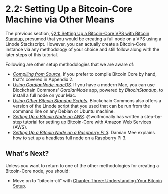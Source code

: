 # 2.2: Setting Up a Bitcoin-Core Machine via Other Means

The previous section, [§2.1: Setting Up a Bitcoin-Core VPS with Bitcoin Standup](02_1_Setting_Up_a_Bitcoin-Core_VPS_with_StackScript.md), presumed that you would be creating a full node on a VPS using a Linode Stackscript. However, you can actually create a Bitcoin-Core instance via any methodology of your choice and still follow along with the later steps of this tutorial.

Following are other setup methodologies that we are aware of:

* *[Compiling from Source](A2_0_Compiling_Bitcoin_from_Source.md).* If you prefer to compile Bitcoin Core by hand, that's covered in Appendix 2.
* *[Using GordianNode-macOS](https://github.com/BlockchainCommons/GordianNode-macOS).* If you have a modern Mac, you can use Blockchain Commons' *GordianNode* app, powered by *BitocinStandup*, to install a full node on your Mac.
* *[Using Other Bitcoin Standup Scripts](https://github.com/BlockchainCommons/Bitcoin-Standup-Scripts).* Blockchain Commons also offers a version of the Linode script that you used that can be run from the command line on any Debian or Ubuntu machine.
* *[Setting Up a Bitcoin Node on AWS](https://wolfmcnally.com/115/developer-notes-setting-up-a-bitcoin-node-on-aws/).* @wolfmcnally has written a step-by-step tutorial for setting up Bitcoin-Core with Amazon Web Services (AWS).
* *[Setting Up a Bitcoin Node on a Raspberry Pi 3](https://medium.com/@meeDamian/bitcoin-full-node-on-rbp3-revised-88bb7c8ef1d1).* Damian Mee explains how to set up a headless full node on a Raspberry Pi 3.

## What's Next?

Unless you want to return to one of the other methodologies for creating a Bitcoin-Core node, you should:

   * Move on to "bitcoin-cli" with [Chapter Three: Understanding Your Bitcoin Setup](03_0_Understanding_Your_Bitcoin_Setup.md).
